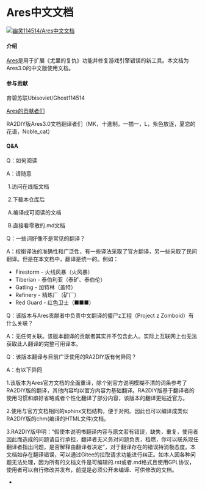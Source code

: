 # Ares中文文档

[![幽灵114514/Ares中文文档](https://gitee.com/ghost114514/ares-chinese-documents/widgets/widget_card.svg?colors=4183c4,ffffff,ffffff,e3e9ed,666666,9b9b9b)](https://gitee.com/ghost114514/ares-chinese-documents)

#### 介绍

[Ares](http://ares-developers.github.io/Ares-docs/)是用于扩展《尤里的复仇》功能并修复游戏引擎错误的新工具。本文档为Ares3.0的中文版使用文档。

#### 参与贡献

育碧苏联Ubisoviet/Ghost114514

 [Ares的贡献者们](http://ares-developers.github.io/Ares-docs/credits.html) 

RA2DIY版Ares3.0文档翻译者们（MK，十進制，一插一，L，紫色放逐，夏恋的花语，Noble_cat）


#### Q&A

Q：如何阅读

A：请随意

​	1.访问在线版文档

​	2.下载本仓库后

​		A.编译成可阅读的文档

​		B.直接看零散的.md文档

Q：一些词好像不是常见的翻译？

A：权衡译法的准确性和广泛性，有一些译法采取了官方翻译，另一些采取了民间翻译。但是在本文档中，翻译是统一的。例如：

- Firestorm - 火线风暴（火风暴）
- Tiberian - 泰伯利亚（泰矿、泰伯伦）
- Gatling - 加特林（盖特）
- Refinery - 精炼厂（矿厂）
- Red Guard - 红色卫士（■■■）

Q：该版本与Ares贡献者中负责中文翻译的僵尸z工程（Project z Zomboid）有什么关联？

A：无任何关联。该版本翻译的贡献者其实并不包含此人。实际上互联网上也无法获取此人翻译的完整可用译本。

Q：该版本翻译与目前广泛使用的RA2DIY版有何异同？

A：有以下异同

​	1.该版本为Ares官方文档的全面重译，除个别官方说明模糊不清的词条参考了RA2DIY版的翻译，其他内容均以官方内容为基础翻译。RA2DIY版基于翻译者的使用习惯和癖好省略或者个性化翻译了部分内容，该版本的翻译更贴近官方。

​	2.使用与官方文档相同的sphinx文档结构，便于对照。因此也可以编译成类似RA2DIY版的chm(编译的HTML文件)文档。

​	3.RA2DIY版申明：“假使本说明书翻译内容与原文若有错误，缺失，重复，使用者因此而造成的问题请自行承担，翻译者无义务对问题负责，档燃，你可以联系现任翻译者指出问题，是否解释由翻译者决定”，对于翻译存在的错误持消极态度。本文档如存在翻译错误，可以通过Gitee的拉取请求功能进行纠正。如本人因各种问题无法处理，因为所有的文档文件是可编辑的.rst或者.md格式且使用GPL协议，使用者可以自行修改并发布，前提是必须公开未编译、可供修改的文档。

- 
